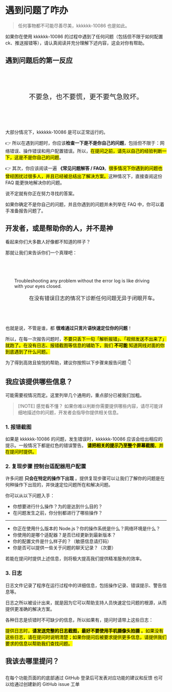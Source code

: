 

# 遇到问题了咋办

> 任何事物都不可能尽善尽美，kkkkkk-10086 也是如此。

如果你在使用 kkkkkk-10086 的过程中遇到了任何问题（包括但不限于如何配置ck、推送报错等），请认真阅读并充分理解下述内容，这会对你有帮助。

## 遇到问题后的第一反应

<div align="center" style="line-height: 1.5em; font-size: 1.5em; padding: 2em 1em; margin: 2em 0; border: 1px solid var(--vp-c-text-1); border-radius: 8px">不要急，也不要慌，更不要气急败坏。</div>

大部分情况下，kkkkkk-10086 是可以正常运行的。

👉 所以在遇到问题时，你应该**检查一下是不是你自己的问题**，包括但不限于：网络错误、操作错误和用户配置错误。所以，<mark>在提问之前，请先以自己的经验判断一下，这是不是你自己的问题</mark>。

👉 其次，你应该阅读一遍 **《常见问题解答 / FAQ》**。<mark>很多情况下你遇到的问题也曾经困扰过很多人，并且已经被总结出了解决方案。</mark>这种情况下，直接查阅这份 FAQ 能更快地解决你的问题。

<NCard title="🤔 常见问题解答 / FAQ" link="../../docs/intro/QA#常见问题">
说不定就有你正在努力寻找的答案。
</NCard>

如果你确定不是你自己的问题，并且你遇到的问题并未列举在 FAQ 中，你可以着手准备报告问题了。

## 开发者，或是帮助你的人，并不是神

看起来你们大多数人好像都不知道的样子？

那就让我们来告诉你们一个真理吧：

<div align="center" style="padding: 2em; margin: 2em 0; border: 1px solid var(--vp-c-text-1); border-radius: 8px">
<p align="left">Troubleshooting any problem without the error log is like driving with your eyes closed.</p>
<p align="right" style="font-size: 1.15em">在没有错误日志的情况下诊断任何问题无异于闭眼开车。</p>
</div>

也就是说，不管是谁，都 **很难通过只言片语快速定位你的问题**！

所以，在每一次报告问题时，<mark>不要只丢下一句「解析报错」、「视频发送不出来了」就跑了。在没有日志、报错截图等信息的辅助下，我们 **不可能** 知道网线对面的你到底遇到了什么问题。</mark>

为了得到高效且愉悦的帮助，建议你按照以下步骤来报告问题 :point_down:

## 我应该提供哪些信息？

可能需要视情况而定。这里列举几个通用的，重点部分已被我们加粗。

> [!NOTE] 感觉看不懂？
> 如果你难以判断你需要提供哪些内容，请尽可能详细地描述你的问题，开发者会指导你提供相关信息。

### 1. 报错截图 <Badge type="warning" text="控制台" /><Badge type="danger" text="必要" />

如果是 kkkkkk-10086 的问题，发生错误时，kkkkkk-10086 应该会给出相应的提示。一般情况下都是红色的错误警告。
<mark>**请把相关的提示乃至整个屏幕截图**，并在提问时提供。</mark>

### 2. 复现步骤 <Badge type="info">控制台</Badge><Badge type="info">适配器</Badge><Badge type="info">用户配置</Badge><Badge type="info" text="聊天记录" />

许多问题 **只会在特定的操作下出现** 。提供复现步骤可以让我们了解你的问题是在何种操作下出现的，并快速定位问题所在和解决问题。

你可以从以下问题入手：

* 你想要进行什么操作？为的是达到什么目的？
* 在问题发生之前，你分别都进行了哪些操作？
---
* <Badge type="info" text="控制台" /> 你正在使用什么版本的 Node.js？你的操作系统是什么？网络环境是什么？
* <Badge type="info" text="适配器" /> 你使用的是哪个适配器？是否已经更新到最新版本？
* <Badge type="info" text="用户配置" /> 你的配置文件是什么样子的？（敏感信息请打码）
* <Badge type="info" text="聊天记录" /> 你是否可以提供一些关于问题的聊天记录？（次要）

若能在提问时提供上述信息，则将极大提高我们提供精准服务的效率。

### 3. 日志 <Badge type="info" text="控制台" />

日志文件记录了程序在运行过程中的详细信息，包括操作记录、错误提示、警告信息等。

日志之所以被设计出来，就是因为它可以帮助支持人员快速定位问题的根源，从而提供更准确的解决方案。

各种日志是侦错时不可缺少的信息，所以如果有，提问时请带上这些日志：

<mark>提供日志时，**请发送完整的日志截图，最好不要使用手机摄像头拍摄** 。如果没有这些日志，请在提问时说明清楚；如果你提问后被要求提供更多信息，请提供我们要求的信息以帮助我们查找问题。</mark>

## 我该去哪里提问？

<p style="margin-bottom: 2em"></p>

<NCard title='<i class="fa-regular fa-comment-dots fa-bounce" style="color: #FFB805;"></i> 底部发表评论' >
在每个功能页面的的底部通过 GitHub 登录后可发表对应功能的建议和反馈
</NCard>
<NCard title='<i class="fa-solid fa-envelope fa-shake" style="color: #FFB805;"></i> 通过 GitHub issue' link="https://github.com/ikenxuan/kkkkkk-10086/issues/new/choose" >
也可以给通过创建新的 GitHub issue 工单
</NCard>